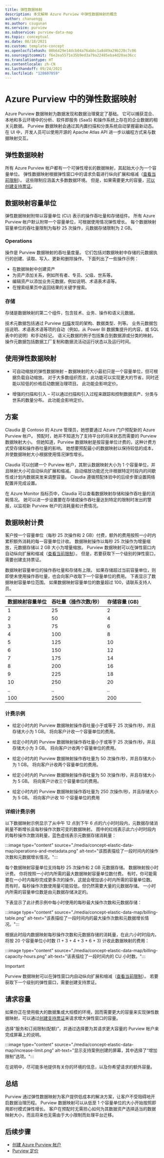 ```yaml
---
title: 弹性数据映射
description: 本文解释 Azure Purview 中弹性数据映射的概念
author: chanuengg
ms.author: csugunan
ms.service: purview
ms.subservice: purview-data-map
ms.topic: conceptual
ms.date: 08/18/2021
ms.custom: template-concept
ms.openlocfilehash: 00b6429e14dcb04a76abbc1a8d49a29b220c7c06
ms.sourcegitcommit: f6e2ea5571e35b9ed3a79a22485eba4d20ae36cc
ms.translationtype: HT
ms.contentlocale: zh-CN
ms.lasthandoff: 09/24/2021
ms.locfileid: "128607059"
---
```

# <a name="elastic-data-map-in-azure-purview"></a>Azure Purview 中的弹性数据映射

Azure Purview 数据映射为数据发现和数据治理奠定了基础。 它可以捕获混合、本地和多云环境中的分析、软件即服务 (SaaS) 和操作系统上存在的企业数据的相关元数据。 Purview 数据映射会通过其内置扫描和分类系统自动掌握最新动态。 在 UI 中，开发人员可以使用开源的 Apache Atlas API 进一步以编程方式来与数据映射交互。

## <a name="elastic-data-map"></a>弹性数据映射

所有 Azure Purview 帐户都有一个可弹性增长的数据映射，其起始大小为一个容量单位。 弹性数据映射根据弹性窗口中的请求负载进行纵向扩展和缩减（[查看当前限制](how-to-manage-quotas.md)）。 这些限制应涵盖大多数数据环境。 但是，如果需要更大的容量，[可以创建支持票证](#request-capacity)。

## <a name="data-map-capacity-unit"></a>数据映射容量单位

弹性数据映射附带以容量单位 (CU) 表示的操作吞吐量和存储组件。 所有 Azure Purview 帐户默认附带一个容量单位，可根据使用情况弹性增长。 每个数据映射容量单位的吞吐量限制为每秒 25 次操作，元数据存储限制为 2 GB。  

### <a name="operations"></a>Operations

操作是 Purview 数据映射的吞吐量度量。 它们包括对数据映射中存储的元数据执行的创建、读取、写入、更新和删除操作。 下面列出了一些操作示例：

- 在数据映射中创建资产
- 为资产添加关系，例如所有者、专员、父级、世系等。
- 编辑资产以添加业务元数据，例如说明、术语表术语等。
- 在搜索结果页中返回结果的关键字搜索。

### <a name="storage"></a>存储

存储是数据映射的第二个组件，包含技术、业务、操作和语义元数据。

技术元数据包括通过 Purview [扫描](concept-scans-and-ingestion.md)发现的架构、数据类型、列等。 业务元数据包括说明、术语表术语等项的自动（例如，从 Power BI 数据集提升的内容，或 SQL 表中的说明）和手动标记。 语义元数据的例子包括集合到数据源或分类的映射。 操作元数据包括数据工厂复制和数据流活动运行状态以及运行时间。

## <a name="work-with-elastic-data-map"></a>使用弹性数据映射

- 可自动缩放的弹性数据映射 – 数据映射的大小最初只是一个容量单位，但可根据负载自动缩放。 对于大多数组织而言，此功能可以实现更大的节省，同时还能以较低的价格启动数据治理项目。 此功能会影响定价。

- 增强的扫描和引入 – 可以通过扫描和引入过程来跟踪和控制数据资产、分类与世系的数量分布。 此功能会影响定价。

## <a name="scenario"></a>方案

Claudia 是 Contoso 的 Azure 管理员，她想要通过 Azure 门户预配新的 Azure Purview 帐户。 预配时，她并不知道为了支持平台的将来状态而需要的 Purview 数据映射大小。 但她知道，Purview 数据映射是按容量单位计费的，这种计费方式受存储和操作吞吐量的影响。 她想要预配最小的数据映射以保持较低的成本，并使数据映射大小根据使用情况弹性增长。  

Claudia 可以创建一个 Purview 帐户，其默认数据映射大小为 1 个容量单位，并且映射大小可自动纵向扩展和缩减。 自动缩放功能还允许根据特定时段内的间歇性或计划内数据突发来调整容量。 Claudia 遵循预配体验中的后续步骤设置网络配置并完成设置。  

在 Azure Monitor 指标页中，Claudia 可以查看数据映射存储和操作吞吐量的消耗情况。 她可以进一步设置要在存储或操作吞吐量达到特定的限制时发出的警报，以监视新 Purview 帐户的消耗量和计费情况。  

## <a name="data-map-billing"></a>数据映射计费

客户按一个容量单位（每秒 25 次操作和 2 GB）付费，额外的费用按照一小时内累积额外消耗的每一容量单位计收。 数据映射操作以每秒 25 次操作为增量缩放，元数据存储以 2 GB 大小为增量缩放。 Purview 数据映射可以在弹性窗口内自动纵向扩展和缩减（[查看当前限制](how-to-manage-quotas.md)）。 但是，若要获取下一个级别的弹性窗口，需要创建支持票证。

数据映射容量单位的操作吞吐量和存储有上限。 如果存储超过当前容量单位，则即使未使用操作吞吐量，也会向客户收取下一个容量单位的费用。 下表显示了数据映射容量单位范围。 如果数据映射容量单位的数量超过 100，请联系支持人员。

|数据映射容量单位  |吞吐量（操作次数/秒）   |存储容量 (GB)|
|----------|-----------|------------|
|1    |25      |2     |
|2    |50      |4     |
|3    |75      |6     |
|4    |100     |8     |
|5    |125     |10    |
|6    |150     |12   |
|7    |175      |14     |
|8    |200     |16    |
|9    |225      |18    |
|10    |250     |20    |
|..   |..      |..     |
|100    |2500     |200   |

### <a name="billing-examples"></a>计费示例

- 给定小时内的 Purview 数据映射操作吞吐量小于或等于 25 次操作/秒，并且存储大小为 1 GB。 将向客户计收一个容量单位的费用。

- 给定小时内的 Purview 数据映射操作吞吐量小于或等于 25 次操作/秒，并且存储大小为 3 GB。 将向客户计收两个容量单位的费用。

- 给定小时内的 Purview 数据映射操作吞吐量为 50 次操作/秒，并且存储大小为 1 GB。 将向客户计收两个容量单位的费用。

- 给定小时内的 Purview 数据映射操作吞吐量为 50 次操作/秒，并且存储大小为 5 GB。 将向客户计收三个容量单位的费用。

- 给定小时内的 Purview 数据映射操作吞吐量为 250 次操作/秒，并且存储大小为 5 GB。 将向客户计收 10 个容量单位的费用

### <a name="detailed-billing-example"></a>详细计费示例

以下数据映射示例显示了从中午 12 点到下午 6 点的六小时时段内，元数据存储消耗量不断增长且每秒操作次数可变的数据映射。 图中的红线表示此六小时时段内的每秒操作次数消耗量，蓝色虚线表示元数据存储消耗量：

:::image type="content" source="./media/concept-elastic-data-map/operations-and-metadata.png" alt-text="该图表描绘了一段时间内的操作次数和元数据增长情况。":::

每个数据映射容量单位支持每秒 25 次操作和 2 GB 元数据存储。 数据映射按小时计费。 你将按照一小时内所需的最大数据映射容量单位数付费。 有时，你可能需要在一小时内每秒完成更多次的操作，这就会增加该小时内所需的容量单位数。 而有时，每秒操作次数使用量可能较低，但仍然需要大量的元数据存储。 一小时内所需的容量单位数是由元数据存储决定的。

下表显示了此计费示例中每小时使用的每秒最大操作次数和元数据存储： 

:::image type="content" source="./media/concept-elastic-data-map/billing-table.png" alt-text="该表描绘了一段时间内的最大操作次数和元数据增长情况。":::

根据此时段内数据映射每秒操作次数和元数据存储的消耗量，在此六小时时段内，将按 20 个容量单位小时数 (1 + 3 + 4 + 3 + 6 + 3) 计收此数据映射的费用：

:::image type="content" source="./media/concept-elastic-data-map/billing-capacity-hours.png" alt-text="该表描绘了一段时间内的 CU 小时数。":::

>[!Important]
>Purview 数据映射可以在弹性窗口内自动纵向扩展和缩减（[查看当前限制](how-to-manage-quotas.md)）。 若要获取下一个级别的弹性窗口，需要创建支持票证。

## <a name="request-capacity"></a>请求容量

如果你正在使用极大的数据集或大规模的环境，因而需要更大的容量来实现弹性数据映射，可以通过[创建支持票证](https://portal.azure.com/#blade/Microsoft_Azure_Support/HelpAndSupportBlade/overview)来请求增大弹性窗口的容量。

选择“服务和订阅限制(配额)”，并通过选择要为其请求更大容量的 Purview 帐户来完成屏幕上的说明。

:::image type="content" source="./media/concept-elastic-data-map/increase-limit.png" alt-text="显示支持案例创建的屏幕，其中选择了“增加限制”选项。":::

在说明中，尽可能多地提供有关你的环境的信息，以及你希望请求的额外容量。

## <a name="summary"></a>总结

Purview 通过弹性数据映射为客户提供低成本的解决方案，让客户不受阻碍地开启数据治理历程。
Purview 数据映射可以从低至 1 个容量单位的大小开始按照即用即付模式弹性增长。
客户在预配时无需担心如何为其数据资产选择适当的数据映射大小，而且将来也无需由于大小限制而处理平台迁移。

## <a name="next-steps"></a>后续步骤

- [创建 Azure Purview 帐户](create-catalog-portal.md)
- [Purview 定价](https://azure.microsoft.com/pricing/details/azure-purview/)
